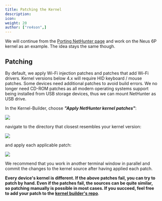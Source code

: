 ```yaml
---
title: Patching the Kernel
description:
icon:
weight: 20
author: ["re4son",]
---
```


We will continue from the [Porting NetHunter page](/docs/nethunter/porting-nethunter/) and work on the Neus 6P kernel as an example. The idea stays the same though.

## Patching

By default, we apply Wi-Fi injection patches and patches that add Wi-Fi drivers.
Kernel versions below 4.x will require HID keyboard / mouse patches. Some devices need additional patches to avoid build errors.
We no longer need CD-ROM patches as all modern operating systems support being installed from USB storage devices, thus we can mount NetHunter as USB drive.

In the Kernel-Builder, choose ***"Apply NetHunter kernel patches"***:

![](nh-kernel-010-patching1.png)

 navigate to the directory that closest resembles your kernel version:

![](nh-kernel-020-patching2.png)

 and apply each applicable patch:

![](nh-kernel-030-patching3.png)

We recommend that you work in another terminal window in parallel and commit the changes to the kernel source after having applied each patch.

**Every device's kernel is different. If the above patches fail, you can try to patch by hand. Even if the patches fail, the sources can be quite similar, so patching manually is possible in most cases. If you succeed, feel free to add your patch to the [kernel builder's repo](https://gitlab.com/kalilinux/nethunter/build-scripts/kali-nethunter-kernel-builder)**.
